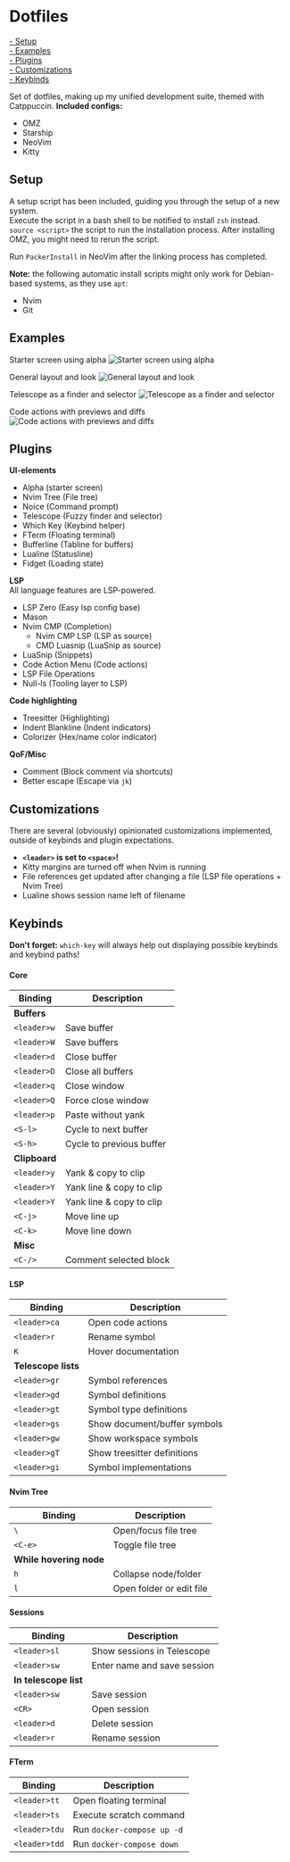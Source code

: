 # Dotfiles

[- Setup](#setup)  
[- Examples](#examples)  
[- Plugins](#plugins)  
[- Customizations](#customizations)  
[- Keybinds](#Keybinds)

Set of dotfiles, making up my unified development suite, themed with Catppuccin.
**Included configs:**

- OMZ
- Starship
- NeoVim
- Kitty

## Setup

A setup script has been included, guiding you through the setup of a new system.  
Execute the script in a bash shell to be notified to install `zsh` instead.  
`source <script>` the script to run the installation process. After installing
OMZ, you might need to rerun the script.

Run `PackerInstall` in NeoVim after the linking process has completed.

**Note:** the following automatic install scripts might only work for Debian-based systems, as they use `apt`:

- Nvim
- Git

## Examples

Starter screen using alpha
![Starter screen using alpha](examples/Alpha.png)

General layout and look
![General layout and look](examples/Look.png)

Telescope as a finder and selector
![Telescope as a finder and selector](examples/Telescope.png)

Code actions with previews and diffs
![Code actions with previews and diffs](examples/CodeActions.png)

## Plugins

**UI-elements**

- Alpha (starter screen)
- Nvim Tree (File tree)
- Noice (Command prompt)
- Telescope (Fuzzy finder and selector)
- Which Key (Keybind helper)
- FTerm (Floating terminal)
- Bufferline (Tabline for buffers)
- Lualine (Statusline)
- Fidget (Loading state)

**LSP**  
All language features are LSP-powered.

- LSP Zero (Easy lsp config base)
- Mason
- Nvim CMP (Completion)
  - Nvim CMP LSP (LSP as source)
  - CMD Luasnip (LuaSnip as source)
- LuaSnip (Snippets)
- Code Action Menu (Code actions)
- LSP File Operations
- Null-ls (Tooling layer to LSP)

**Code highlighting**

- Treesitter (Highlighting)
- Indent Blankline (Indent indicators)
- Colorizer (Hex/name color indicator)

**QoF/Misc**

- Comment (Block comment via shortcuts)
- Better escape (Escape via `jk`)

## Customizations

There are several (obviously) opinionated customizations implemented, outside of keybinds and plugin expectations.

- **`<leader>` is set to `<space>`!**
- Kitty margins are turned off when Nvim is running
- File references get updated after changing a file (LSP file operations + Nvim Tree)
- Lualine shows session name left of filename

## Keybinds

**Don't forget:** `which-key` will always help out displaying possible keybinds and keybind paths!

#### Core

| Binding       | Description              |
| ------------- | ------------------------ |
| **Buffers**   |                          |
| `<leader>w`   | Save buffer              |
| `<leader>W`   | Save buffers             |
| `<leader>d`   | Close buffer             |
| `<leader>D`   | Close all buffers        |
| `<leader>q`   | Close window             |
| `<leader>Q`   | Force close window       |
| `<leader>p`   | Paste without yank       |
| `<S-l>`       | Cycle to next buffer     |
| `<S-h>`       | Cycle to previous buffer |
| **Clipboard** |                          |
| `<leader>y`   | Yank & copy to clip      |
| `<leader>Y`   | Yank line & copy to clip |
| `<leader>Y`   | Yank line & copy to clip |
| `<C-j>`       | Move line up             |
| `<C-k>`       | Move line down           |
| **Misc**      |                          |
| `<C-/>`       | Comment selected block   |

#### LSP

| Binding             | Description                  |
| ------------------- | ---------------------------- |
| `<leader>ca`        | Open code actions            |
| `<leader>r`         | Rename symbol                |
| `K`                 | Hover documentation          |
| **Telescope lists** |                              |
| `<leader>gr`        | Symbol references            |
| `<leader>gd`        | Symbol definitions           |
| `<leader>gt`        | Symbol type definitions      |
| `<leader>gs`        | Show document/buffer symbols |
| `<leader>gw`        | Show workspace symbols       |
| `<leader>gT`        | Show treesitter definitions  |
| `<leader>gi`        | Symbol implementations       |

#### Nvim Tree

| Binding                 | Description              |
| ----------------------- | ------------------------ |
| `\`                     | Open/focus file tree     |
| `<C-e>`                 | Toggle file tree         |
| **While hovering node** |                          |
| `h`                     | Collapse node/folder     |
| `l`                     | Open folder or edit file |

#### Sessions

| Binding               | Description                 |
| --------------------- | --------------------------- |
| `<leader>sl`          | Show sessions in Telescope  |
| `<leader>sw`          | Enter name and save session |
| **In telescope list** |                             |
| `<leader>sw`          | Save session                |
| `<CR>`                | Open session                |
| `<leader>d`           | Delete session              |
| `<leader>r`           | Rename session              |

#### FTerm

| Binding       | Description                |
| ------------- | -------------------------- |
| `<leader>tt`  | Open floating terminal     |
| `<leader>ts`  | Execute scratch command    |
| `<leader>tdu` | Run `docker-compose up -d` |
| `<leader>tdd` | Run `docker-compose down`  |
